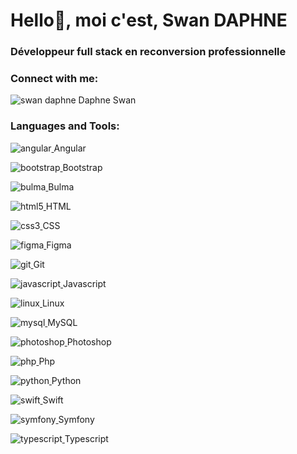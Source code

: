 # **Hello👋, moi c'est, Swan DAPHNE**
### **Développeur full stack en reconversion professionnelle**
### **Connect with me:**
![swan daphne](Aspose.Words.dd70760d-6a32-4428-8bdd-8eed64552113.001.png)[](https://www.linkedin.com/in/swan-daphne-dev-webweb)
Daphne Swan

### **Languages and Tools:**
![angular](Aspose.Words.dd70760d-6a32-4428-8bdd-8eed64552113.002.png)[ ](https://angular.io)
Angular

![bootstrap](Aspose.Words.dd70760d-6a32-4428-8bdd-8eed64552113.003.png)[ ](https://getbootstrap.com)
Bootstrap 

![bulma](Aspose.Words.dd70760d-6a32-4428-8bdd-8eed64552113.004.png)[ ](https://bulma.io/) 
Bulma

![html5](Aspose.Words.dd70760d-6a32-4428-8bdd-8eed64552113.008.png)[ ](https://www.w3.org/html/) 
HTML

![css3](Aspose.Words.dd70760d-6a32-4428-8bdd-8eed64552113.005.png)[ ](https://www.w3schools.com/css/) 
CSS

![figma](Aspose.Words.dd70760d-6a32-4428-8bdd-8eed64552113.006.png)[ ](https://www.figma.com/)
Figma


![git](Aspose.Words.dd70760d-6a32-4428-8bdd-8eed64552113.007.png)[ ](https://git-scm.com/)
Git


![javascript](Aspose.Words.dd70760d-6a32-4428-8bdd-8eed64552113.009.png)[ ](https://developer.mozilla.org/en-US/docs/Web/JavaScript) 
Javascript

![linux](Aspose.Words.dd70760d-6a32-4428-8bdd-8eed64552113.010.png)[ ](https://www.linux.org/)
Linux

![mysql](Aspose.Words.dd70760d-6a32-4428-8bdd-8eed64552113.011.png)[ ](https://www.mysql.com/)
MySQL

![photoshop](Aspose.Words.dd70760d-6a32-4428-8bdd-8eed64552113.012.png)[ ](https://www.photoshop.com/en)
Photoshop

![php](Aspose.Words.dd70760d-6a32-4428-8bdd-8eed64552113.013.png)[ ](https://www.php.net)
Php

![python](Aspose.Words.dd70760d-6a32-4428-8bdd-8eed64552113.014.png)[ ](https://www.python.org)
Python

![swift](Aspose.Words.dd70760d-6a32-4428-8bdd-8eed64552113.015.png)[ ](https://developer.apple.com/swift/) 
Swift

![symfony](Aspose.Words.dd70760d-6a32-4428-8bdd-8eed64552113.016.png)[ ](https://symfony.com)
Symfony

![typescript](Aspose.Words.dd70760d-6a32-4428-8bdd-8eed64552113.017.png)[ ](https://www.typescriptlang.org/)
Typescript
